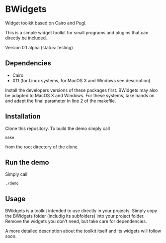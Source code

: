 # BWidgets
Widget toolkit based on Cairo and Pugl.

This is a simple widget toolkit for small programs and plugins that can directly be included. 

Version 0.1 alpha (status: testing)

Dependencies
------------
* Cairo
* X11 (for Linux systems, for MacOS X and Windows see description)

Install the developers versions of these packages first. BWidgets may also be adapted to MacOS X and Windows. For these systems, take hands on and adapt the final parameter in line 2 of the makefile. 

Installation
------------
Clone this repository. To build the demo simply call
```
make
```
from the root directory of the clone.

Run the demo
------------
Simply call
```
./demo
```

Usage
-----
BWidgets is a toolkit intended to use directly in your projects. Simply copy the BWidgets folder (includig its subfolders)
into your project folder. Remove the widgets you don't need, but take care for dependencies.

A more detailed description about the toolkit itself and its widgets will follow soon.
